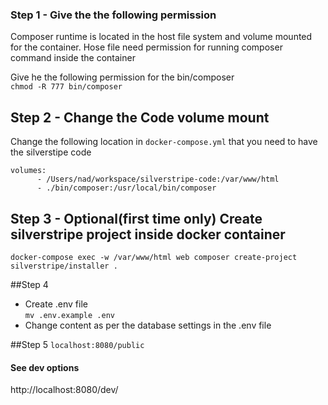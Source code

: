 ### Step 1 - Give the the following permission
Composer runtime is located in the host file system and volume mounted for the container. Hose file need permission for 
running composer command inside the container

Give he the following permission for the bin/composer  
``chmod -R 777 bin/composer``

## Step 2 - Change the Code volume mount 
Change the following location in ``docker-compose.yml`` that you need to have the silverstipe code
``` 
volumes:
      - /Users/nad/workspace/silverstripe-code:/var/www/html
      - ./bin/composer:/usr/local/bin/composer
  ```

## Step 3 - Optional(first time only) Create silverstripe project inside docker container
``docker-compose exec -w /var/www/html web composer create-project silverstripe/installer .``

##Step 4
- Create .env file  
``mv .env.example .env``
- Change content as per the database settings in the .env file

##Step 5
``localhost:8080/public``
    
#### See dev options
http://localhost:8080/dev/
